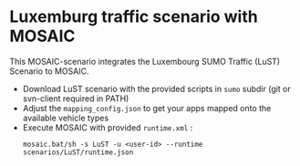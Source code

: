 # Luxemburg traffic scenario with MOSAIC

This MOSAIC-scenario integrates the Luxembourg SUMO Traffic (LuST) Scenario to MOSAIC. 

* Download LuST scenario with the provided scripts in `sumo` subdir (git or svn-client required in PATH)
* Adjust the `mapping_config.json` to get your apps mapped onto the available vehicle types
* Execute MOSAIC with provided `runtime.xml`  :
  ```
  mosaic.bat/sh -s LuST -u <user-id> --runtime scenarios/LuST/runtime.json
  ```

